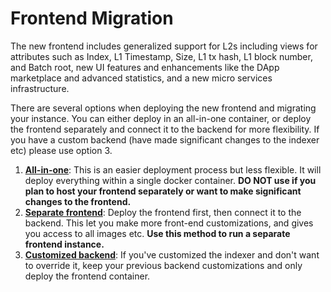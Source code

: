 # Frontend Migration

The new frontend includes generalized support for L2s including views for attributes such as Index, L1 Timestamp, Size, L1 tx hash, L1 block number, and Batch root, new UI features and enhancements like the DApp marketplace and advanced statistics, and a new micro services infrastructure.

There are several options when deploying the new frontend and migrating your instance. You can either deploy in an all-in-one container, or deploy the frontend separately and connect it to the backend for more flexibility. If you have a custom backend (have made significant changes to the indexer etc) please use option 3.

1. [**All-in-one**](all-in-one-container.md): This is an easier deployment process but less flexible. It will deploy everything within a single docker container. **DO NOT use if you plan to host your frontend separately or want to make significant changes to the frontend.**
2. [**Separate frontend**](separate-frontend.md): Deploy the frontend first, then connect it to the backend. This let you make more front-end customizations, and gives you access to all images etc. **Use this method to run a separate frontend instance.**
3. [**Customized backend**](customized-backend.md): If you've customized the indexer and don't want to override it, keep your previous backend customizations and only deploy the frontend container.
